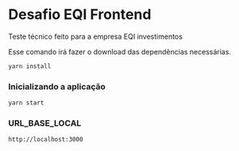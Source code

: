 # Desafio EQI Frontend

Teste técnico feito para a empresa EQI investimentos


Esse comando irá fazer o download das dependências necessárias.

```bash
yarn install
```
### Inicializando a aplicação

```bash
yarn start
```

### URL_BASE_LOCAL 

`http://localhost:3000`

